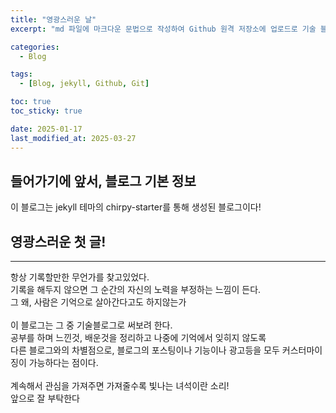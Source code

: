 ```yaml
---
title: "영광스러운 날"
excerpt: "md 파일에 마크다운 문법으로 작성하여 Github 원격 저장소에 업로드로 기술 블로그의 시작을 알리기기!"

categories:
  - Blog

tags:
  - [Blog, jekyll, Github, Git]

toc: true
toc_sticky: true

date: 2025-01-17
last_modified_at: 2025-03-27
---
```

## 들어가기에 앞서, 블로그 기본 정보
이 블로그는 jekyll 테마의 chirpy-starter를 통해 생성된 블로그이다!  
## 영광스러운 첫 글!
<hr/>
항상 기록할만한 무언가를 찾고있었다. <br>
기록을 해두지 않으면 그 순간의 자신의 노력을 부정하는 느낌이 든다. <br>
그 왜, 사람은 기억으로 살아간다고도 하지않는가 <br>
<br>
이 블로그는 그 중 기술블로그로 써보려 한다.<br> 
공부를 하며 느낀것, 배운것을 정리하고 나중에 기억에서 잊히지 않도록<br>
다른 블로그와의 차별점으로, 블로그의 포스팅이나 기능이나 광고등을 모두 커스터마이징이 가능하다는 점이다. <br>
<br>
계속해서 관심을 가져주면 가져줄수록 빛나는 녀석이란 소리! 
<br>앞으로 잘 부탁한다
